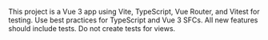 <!-- Use this file to provide workspace-specific custom instructions to Copilot. For more details, visit https://code.visualstudio.com/docs/copilot/copilot-customization#_use-a-githubcopilotinstructionsmd-file -->

This project is a Vue 3 app using Vite, TypeScript, Vue Router, and Vitest for testing. Use best practices for TypeScript and Vue 3 SFCs. All new features should include tests.
Do not create tests for views.
